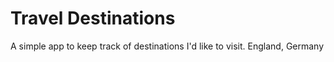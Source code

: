 # Travel Destinations

A simple app to keep track of destinations I'd like to visit.
England, Germany